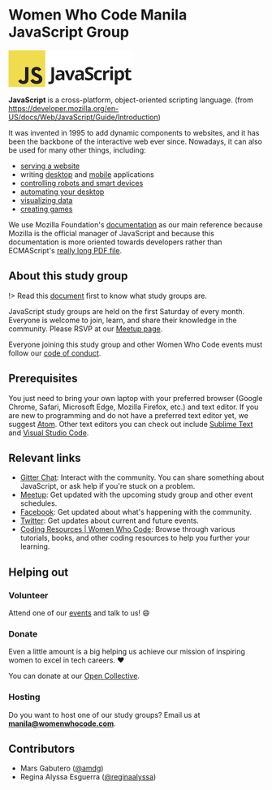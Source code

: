 # Women Who Code Manila JavaScript Group

![JavaScript](./_media/logo-javascript.png)

**JavaScript** is a cross-platform, object-oriented scripting language. (from https://developer.mozilla.org/en-US/docs/Web/JavaScript/Guide/Introduction)

It was invented in 1995 to add dynamic components to websites, and it has been the backbone of the interactive web ever since. Nowadays, it can also be used for many other things, including:

- [serving a website](https://nodejs.org/en/)
- writing [desktop](https://electronjs.org/) and [mobile](https://phonegap.com/) applications
- [controlling robots and smart devices](https://cylonjs.com/)
- [automating your desktop](http://robotjs.io/)
- [visualizing data](https://d3js.org/)
- [creating games](https://www.babylonjs.com/)

We use Mozilla Foundation's [documentation](https://developer.mozilla.org/bm/docs/Web/JavaScript) as our main reference because Mozilla is the official manager of JavaScript and because this documentation is more oriented towards developers rather than ECMAScript's [really long PDF file](http://www.ecma-international.org/publications/files/ECMA-ST/ECMA-262.pdf).

## About this study group

!> Read this [document](wwcodemanila/study_groups.md) first to know what study groups are.

JavaScript study groups are held on the first Saturday of every month. Everyone is welcome to join, learn, and share their knowledge in the community. Please RSVP at our [Meetup page](https://www.meetup.com/Women-Who-Code-Manila/). 

Everyone joining this study group and other Women Who Code events must follow our [code of conduct](wwcodemanila/code_of_conduct.md).

## Prerequisites

You just need to bring your own laptop with your preferred browser (Google Chrome, Safari, Microsoft Edge, Mozilla Firefox, etc.) and text editor. If you are new to programming and do not have a preferred text editor yet, we suggest [Atom](https://atom.io). Other text editors you can check out include [Sublime Text](https://www.sublimetext.com/) and [Visual Studio Code](https://code.visualstudio.com/).

## Relevant links

- [Gitter Chat](https://gitter.im/WWCodeManila/JavaScript): Interact with the community. You can share something about JavaScript, or ask help if you're stuck on a problem.
- [Meetup](https://bit.ly/wwcodemanilameetups): Get updated with the upcoming study group and other event schedules.
- [Facebook](https://facebook.com/wwcodemanila): Get updated about what's happening with the community.
- [Twitter](https://twitter.com/wwcodemanila): Get updates about current and future events.
- [Coding Resources | Women Who Code](https://www.womenwhocode.com/resources): Browse through various tutorials, books, and other coding resources to help you further your learning.

## Helping out

### Volunteer

Attend one of our [events](https://bit.ly/wwcodemanilameetups) and talk to us! :smile:

### Donate

Even a little amount is a big helping us achieve our mission of inspiring women to excel in tech careers. :heart:

You can donate at our [Open Collective](https://opencollective.com/wwcodemanila).

### Hosting

Do you want to host one of our study groups? Email us at **manila@womenwhocode.com**.

## Contributors

- Mars Gabutero ([@amdg](https://github.com/amdg))
- Regina Alyssa Esguerra ([@reginaalyssa](https://github.com/reginaalyssa01809))